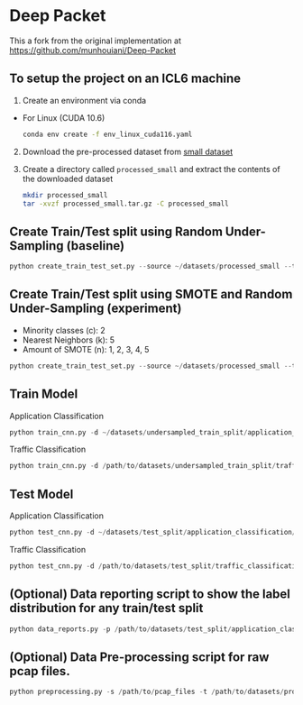 # Deep Packet

This a fork from the original implementation at https://github.com/munhouiani/Deep-Packet

## To setup the project on an ICL6 machine

1. Create an environment via conda

* For Linux (CUDA 10.6)

    ```bash
    conda env create -f env_linux_cuda116.yaml
    ```

2. Download the pre-processed dataset from [small dataset](https://drive.google.com/file/d/1bUBt4ILBjasQfZ17PCvEMQ7O0tHi9O5J/view?usp=share_link)

3. Create a directory called `processed_small` and extract the contents of the downloaded dataset

    ```bash
    mkdir processed_small
    tar -xvzf processed_small.tar.gz -C processed_small
    ```

## Create Train/Test split using Random Under-Sampling (baseline)

```python
python create_train_test_set.py --source ~/datasets/processed_small --train ~/datasets/undersampled_train_split --test ~/datasets/test_split --class_balancing under_sampling
```

## Create Train/Test split using SMOTE and Random Under-Sampling (experiment)

* Minority classes (c): 2
* Nearest Neighbors (k): 5
* Amount of SMOTE (n): 1, 2, 3, 4, 5

```python
python create_train_test_set.py --source ~/datasets/processed_small --train ~/datasets/smote_c2_n1_k5_train_split --test ~/datasets/test_split --class_balancing SMOTE+under_sampling --c 2 --n 1 --k 5
```

## Train Model

Application Classification

```python
python train_cnn.py -d ~/datasets/undersampled_train_split/application_classification/train.parquet -m model/application_classification.cnn.model.base -t app
```

Traffic Classification

```python
python train_cnn.py -d /path/to/datasets/undersampled_train_split/traffic_classification/train.parquet -m model/traffic_classification.cnn.model.base -t traffic
```

## Test Model

Application Classification

```python
python test_cnn.py -d ~/datasets/test_split/application_classification/test.parquet -m model/application_classification.cnn.model.base -t app
```

Traffic Classification

```python
python test_cnn.py -d /path/to/datasets/test_split/traffic_classification/test.parquet -m model/traffic_classification.cnn.model -t traffic
```

## (Optional) Data reporting script to show the label distribution for any train/test split

```python
python data_reports.py -p /path/to/datasets/test_split/application_classification/test.parquet -t app -o app_test_data_dist.png
```

## (Optional) Data Pre-processing script for raw pcap files.

```python
python preprocessing.py -s /path/to/pcap_files -t /path/to/datasets/processed_new
```
